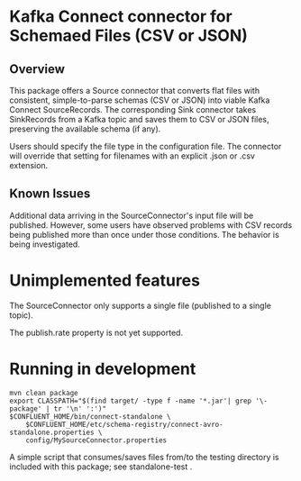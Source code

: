 
# Kafka Connect connector for Schemaed Files (CSV or JSON)

<h2>
Overview
</h2>

This package offers a Source connector that converts flat files with
consistent, simple-to-parse schemas (CSV or JSON) into viable Kafka Connect
SourceRecords.   The corresponding Sink connector takes SinkRecords
from a Kafka topic and saves them to CSV or JSON files, preserving
the available schema (if any).

Users should specify the file type in the configuration file.  The
connector will override that setting for filenames with an explicit
.json or .csv extension.

<h2>
Known Issues
</h2>

Additional data arriving in the SourceConnector's input file will be
published.   However, some users have observed problems with CSV records
being published more than once under those conditions.  The behavior is 
being investigated.

# Unimplemented features

The SourceConnector only supports a single file (published to a single topic).

The publish.rate property is not yet supported.

# Running in development

```
mvn clean package
export CLASSPATH="$(find target/ -type f -name '*.jar'| grep '\-package' | tr '\n' ':')"
$CONFLUENT_HOME/bin/connect-standalone \
	$CONFLUENT_HOME/etc/schema-registry/connect-avro-standalone.properties \
	config/MySourceConnector.properties
```

A simple script that consumes/saves files from/to the testing directory
is included with this package; see standalone-test .
